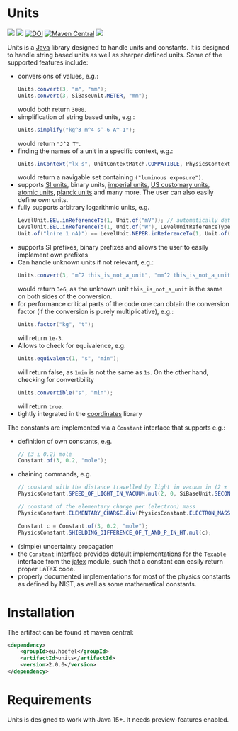 # Units

[![](https://img.shields.io/github/issues/uhoefel/units?style=flat-square)](https://github.com/uhoefel/units/issues)
[![](https://img.shields.io/github/stars/uhoefel/units?style=flat-square)](https://github.com/uhoefel/units/stargazers)
[![DOI](https://zenodo.org/badge/309825766.svg)](https://zenodo.org/badge/latestdoi/309825766)
[![Maven Central](https://img.shields.io/maven-central/v/eu.hoefel/units.svg?label=Maven%20Central)](https://search.maven.org/search?q=g:%22eu.hoefel%22%20AND%20a:%22units%22)
[![](https://img.shields.io/github/license/uhoefel/units?style=flat-square)](https://choosealicense.com/licenses/mit/)

Units is a [Java](https://openjdk.java.net/) library designed to handle units and constants.
It is designed to handle string based units as well as sharper defined units.
Some of the supported features include:
- conversions of values, e.g.:
  ```java
  Units.convert(3, "m", "mm");
  Units.convert(3, SiBaseUnit.METER, "mm");
  ```
  would both return `3000`.
- simplification of string based units, e.g.:
  ```java
  Units.simplify("kg^3 m^4 s^-6 A^-1");
  ```
  would return `"J^2 T"`.
- finding the names of a unit in a specific context, e.g.:
  ```java
  Units.inContext("lx s", UnitContextMatch.COMPATIBLE, PhysicsContext.PHOTOMETRY)
  ```
  would return a navigable set containing `("luminous exposure")`.
- supports [SI units](https://www.bipm.org/en/publications/si-brochure/), binary units, [imperial units](https://www.legislation.gov.uk/ukpga/1985/72), [US customary units](https://en.wikipedia.org/wiki/United_States_customary_units), [atomic units](https://en.wikipedia.org/wiki/Hartree_atomic_units), [planck units](https://en.wikipedia.org/wiki/Planck_units) and many more. The user can also easily define own units.
- fully supports arbitrary logarithmic units, e.g.
  ```java
  LevelUnit.BEL.inReferenceTo(1, Unit.of("mV")); // automatically determines ref type -> root power
  LevelUnit.BEL.inReferenceTo(1, Unit.of("W"), LevelUnitReferenceType.POWER); // specify type explicitly
  Unit.of("ln(re 1 nA)") == LevelUnit.NEPER.inReferenceTo(1, Unit.of("nA")); // true
  ```
- supports SI prefixes, binary prefixes and allows the user to easily implement own prefixes
- Can handle unknown units if not relevant, e.g.:
  ```java
  Units.convert(3, "m^2 this_is_not_a_unit", "mm^2 this_is_not_a_unit");
  ```
  would return `3e6`, as the unknown unit `this_is_not_a_unit` is the same on both sides of the conversion.
- for performance critical parts of the code one can obtain the conversion factor (if the conversion is purely multiplicative), e.g.:
  ```java
  Units.factor("kg", "t");
  ```
  will return `1e-3`.
- Allows to check for equivalence, e.g.
  ```java
  Units.equivalent(1, "s", "min");
  ```
  will return false, as `1min` is not the same as `1s`. On the other hand, checking for convertibility
  ```java
  Units.convertible("s", "min");
  ```
  will return `true`.
- tightly integrated in the [coordinates](https://github.com/uhoefel/coordinates) library

The constants are implemented via a `Constant` interface that supports e.g.:
- definition of own constants, e.g.
  ```java
  // (3 ± 0.2) mole
  Constant.of(3, 0.2, "mole");
  ```
- chaining commands, e.g.
  ```java
  // constant with the distance travelled by light in vacuum in (2 ± 0) seconds as value
  PhysicsConstant.SPEED_OF_LIGHT_IN_VACUUM.mul(2, 0, SiBaseUnit.SECOND);

  // constant of the elementary charge per (electron) mass
  PhysicsConstant.ELEMENTARY_CHARGE.div(PhysicsConstant.ELECTRON_MASS);

  Constant c = Constant.of(3, 0.2, "mole");
  PhysicsConstant.SHIELDING_DIFFERENCE_OF_T_AND_P_IN_HT.mul(c);
  ```
- (simple) uncertainty propagation
- the `Constant` interface provides default implementations for the `Texable` interface from the [jatex](https://github.com/uhoefel/jatex) module, such that a constant can easily return proper LaTeX code.
- properly documented implementations for most of the physics constants as defined by NIST, as well as some mathematical constants.

Installation
============

The artifact can be found at maven central:
```xml
<dependency>
    <groupId>eu.hoefel</groupId>
    <artifactId>units</artifactId>
    <version>2.0.0</version>
</dependency>
```

Requirements
============
Units is designed to work with Java 15+. It needs preview-features enabled.